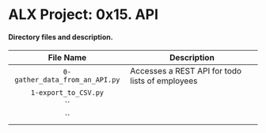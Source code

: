 # ALX Project: 0x15. API
#### Directory files and description.
|File Name  |Description  |
|:-----------:|----------------------|
| `0-gather_data_from_an_API.py` |Accesses a REST API for todo lists of employees|
| `1-export_to_CSV.py` ||
| `` ||
| `` ||
